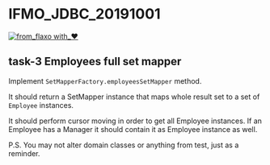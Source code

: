 # IFMO_JDBC_20191001
[![from_flaxo with_♥](https://img.shields.io/badge/from_flaxo-with_♥-blue.svg)](https://github.com/tcibinan/flaxo)

## task-3 Employees full set mapper
Implement `SetMapperFactory.employeesSetMapper` method.

It should return a SetMapper instance that maps whole result set to a set of `Employee` instances.

It should perform cursor moving in order to get all Employee instances.
If an Employee has a Manager it should contain it as Employee instance as well.

P.S. You may not alter domain classes or anything from test, just as a reminder.  
 